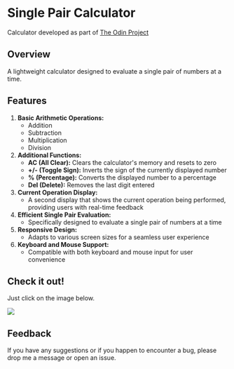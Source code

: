 # Single Pair Calculator
Calculator developed as part of [The Odin Project](https://www.theodinproject.com/)

## Overview
A lightweight calculator designed to evaluate a single pair of numbers at a time.

## Features
1. **Basic Arithmetic Operations:**
     - Addition
     - Subtraction
     - Multiplication
     - Division
2. **Additional Functions:**
     - **AC (All Clear):** Clears the calculator's memory and resets to zero
     - **+/- (Toggle Sign):** Inverts the sign of the currently displayed number
     - **% (Percentage):** Converts the displayed number to a percentage
     - **Del (Delete):** Removes the last digit entered
3. **Current Operation Display:**
     - A second display that shows the current operation being performed, providing users with real-time feedback
4. **Efficient Single Pair Evaluation:**
     - Specifically designed to evaluate a single pair of numbers at a time
5. **Responsive Design:**
     - Adapts to various screen sizes for a seamless user experience
6. **Keyboard and Mouse Support:**
     - Compatible with both keyboard and mouse input for user convenience

## Check it out!
Just click on the image below.

[<img src="https://github.com/thiagobottoni/calculator/assets/10049887/b77f95fc-c80a-407c-8416-d5a5c330ea90">](https://thiagobottoni.github.io/calculator/)

## Feedback
If you have any suggestions or if you happen to encounter a bug, please drop me a message or open an issue.
